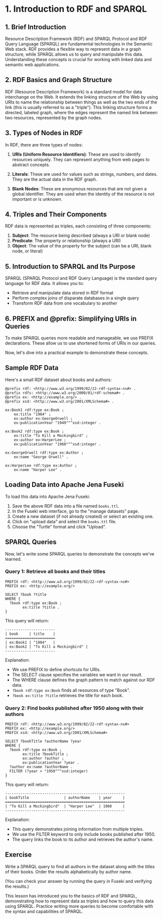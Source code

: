 # 1. Introduction to RDF and SPARQL

## 1. Brief Introduction

Resource Description Framework (RDF) and SPARQL Protocol and RDF Query Language (SPARQL) are fundamental technologies 
in the Semantic Web stack. RDF provides a flexible way to represent data in a graph structure, while SPARQL allows us 
to query and manipulate this data. Understanding these concepts is crucial for working with linked data and semantic
web applications.

## 2. RDF Basics and Graph Structure

RDF (Resource Description Framework) is a standard model for data interchange on the Web.
It extends the linking structure of the Web by using URIs to name the relationship between things as well as the two 
ends of the link (this is usually referred to as a "triple"). This linking structure forms a directed, labeled graph,
where the edges represent the named link between two resources, represented by the graph nodes.

## 3. Types of Nodes in RDF

In RDF, there are three types of nodes:

1. **URIs (Uniform Resource Identifiers)**: These are used to identify resources uniquely. They can represent anything from web pages to abstract concepts.

2. **Literals**: These are used for values such as strings, numbers, and dates. They are the actual data in the RDF graph.

3. **Blank Nodes**: These are anonymous resources that are not given a global identifier. They are used when the identity of the resource is not important or is unknown.

## 4. Triples and Their Components

RDF data is represented as triples, each consisting of three components:

1. **Subject**: The resource being described (always a URI or blank node)
2. **Predicate**: The property or relationship (always a URI)
3. **Object**: The value of the property for the subject (can be a URI, blank node, or literal)

## 5. Introduction to SPARQL and Its Purpose

SPARQL (SPARQL Protocol and RDF Query Language) is the standard query language for RDF data. It allows you to:

- Retrieve and manipulate data stored in RDF format
- Perform complex joins of disparate databases in a single query
- Transform RDF data from one vocabulary to another

## 6. PREFIX and @prefix: Simplifying URIs in Queries

To make SPARQL queries more readable and manageable, we use PREFIX declarations. These allow us to use shortened forms
of URIs in our queries.

Now, let's dive into a practical example to demonstrate these concepts.

## Sample RDF Data

Here's a small RDF dataset about books and authors:

```turtle
@prefix rdf: <http://www.w3.org/1999/02/22-rdf-syntax-ns#> .
@prefix rdfs: <http://www.w3.org/2000/01/rdf-schema#> .
@prefix ex: <http://example.org/> .
@prefix xsd: <http://www.w3.org/2001/XMLSchema#> .

ex:Book1 rdf:type ex:Book ;
    ex:title "1984" ;
    ex:author ex:GeorgeOrwell ;
    ex:publicationYear "1949"^^xsd:integer .

ex:Book2 rdf:type ex:Book ;
    ex:title "To Kill a Mockingbird" ;
    ex:author ex:HarperLee ;
    ex:publicationYear "1960"^^xsd:integer .

ex:GeorgeOrwell rdf:type ex:Author ;
    ex:name "George Orwell" .

ex:HarperLee rdf:type ex:Author ;
    ex:name "Harper Lee" .
```

## Loading Data into Apache Jena Fuseki

To load this data into Apache Jena Fuseki:

1. Save the above RDF data into a file named `books.ttl`.
2. In the Fuseki web interface, go to the "manage datasets" page.
3. Create a new dataset (if not already created) or select an existing one.
4. Click on "upload data" and select the `books.ttl` file.
5. Choose the "Turtle" format and click "Upload".

## SPARQL Queries

Now, let's write some SPARQL queries to demonstrate the concepts we've learned.

### Query 1: Retrieve all books and their titles

```sparql
PREFIX rdf: <http://www.w3.org/1999/02/22-rdf-syntax-ns#>
PREFIX ex: <http://example.org/>

SELECT ?book ?title
WHERE {
  ?book rdf:type ex:Book ;
        ex:title ?title .
}
```

This query will return:

```
-----------------------
| book     | title    |
=======================
| ex:Book1 | "1984"   |
| ex:Book2 | "To Kill a Mockingbird" |
-----------------------
```

Explanation:
- We use PREFIX to define shortcuts for URIs.
- The SELECT clause specifies the variables we want in our result.
- The WHERE clause defines the graph pattern to match against our RDF data.
- `?book rdf:type ex:Book` finds all resources of type "Book".
- `?book ex:title ?title` retrieves the title for each book.

### Query 2: Find books published after 1950 along with their authors

```sparql
PREFIX rdf: <http://www.w3.org/1999/02/22-rdf-syntax-ns#>
PREFIX ex: <http://example.org/>
PREFIX xsd: <http://www.w3.org/2001/XMLSchema#>

SELECT ?bookTitle ?authorName ?year
WHERE {
  ?book rdf:type ex:Book ;
        ex:title ?bookTitle ;
        ex:author ?author ;
        ex:publicationYear ?year .
  ?author ex:name ?authorName .
  FILTER (?year > "1950"^^xsd:integer)
}
```

This query will return:

```
-------------------------------------------------------
| bookTitle                | authorName    | year     |
=======================================================
| "To Kill a Mockingbird"  | "Harper Lee"  | 1960     |
-------------------------------------------------------
```

Explanation:
- This query demonstrates joining information from multiple triples.
- We use the FILTER keyword to only include books published after 1950.
- The query links the book to its author and retrieves the author's name.

## Exercise

Write a SPARQL query to find all authors in the dataset along with the titles of their books. Order the results 
alphabetically by author name.

(You can check your answer by running the query in Fuseki and verifying the results.)

This lesson has introduced you to the basics of RDF and SPARQL, demonstrating how to represent data as triples and
how to query this data using SPARQL. Practice writing more queries to become comfortable with the syntax and
capabilities of SPARQL.
